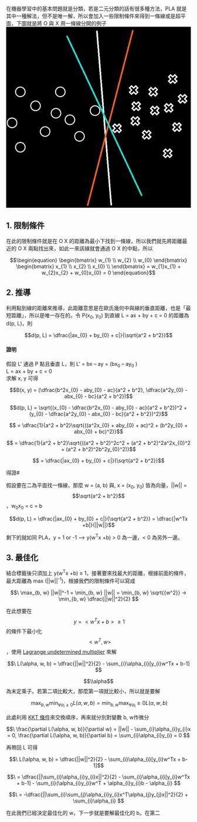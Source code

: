 在機器學習中的基本問題就是分類，若是二元分類的話有很多種方法，PLA 就是其中一種解法，但不是唯一解，所以會加入一些限制條件來得到一條線或是超平面，下圖就是將 O 與 X 用一條線分開的例子
![img](https://github.com/JrPhy/MachineLearning/blob/master/Support%20Vector%20Machine/img/classfy.jpg)

## 1. 限制條件
在此的限制條件就是在 O X 的距離為最小下找到一條線，所以我們就先將距離最近的 O X 兩點找出來，如此一來該線就會通過 O X 的中點，所以

$$\begin{equation}
    \begin{bmatrix}
        w_{1} \\ w_{2} \\ w_{0}
    \end{bmatrix}
    \begin{bmatrix}
        x_{1} \\
        x_{2} \\
        x_{0} \\
    \end{bmatrix}
    = w_{1}x_{1} + w_{2}x_{2} + w_{0}x_{0} = 0
\end{equation}$$

## 2. 推導
利用點到線的距離來推導，此距離意思是在歐氏幾何中與線的垂直距離，也是「最短距離」，所以是唯一存在的。令 P(x<sub>0</sub>, y<sub>0</sub>) 到直線 L = ax + by + c = 0 的距離為 d(p, L)，則

$$d(p, L) = \dfrac{|ax_{0} + by_{0} + c|}{\sqrt{a^2 + b^2}}$$

#### 證明
假設 L' 通過 P 點且垂直 L，則 
L' = bx – ay = (bx<sub>0</sub> – ay<sub>0</sub>
)\
L = ax + by + c = 0\
求解 x, y 可得

$$B(x, y) = (\dfrac{b^2x_{0} - aby_{0} - ac}{a^2 + b^2}, \dfrac{a^2y_{0} - abx_{0} - bc}{a^2 + b^2})$$

$$d(p, L) = \sqrt{(x_{0} - \dfrac{b^2x_{0} - aby_{0} - ac}{a^2 + b^2})^2 + (y_{0} - \dfrac{a^2y_{0} - abx_{0} - bc}{a^2 + b^2})^2}$$

$$ = \dfrac{1}{a^2 + b^2}\sqrt{((a^2x_{0} + aby_{0} + ac)^2 + (b^2y_{0} + abx_{0} + bc)^2)}$$

$$ = \dfrac{1}{a^2 + b^2}\sqrt{((a^2 + b^2)^2c^2 + (a^2 + b^2)^2a^2x_{0}^2 + (a^2 + b^2)^2b^2y_{0}^2)}$$

$$ = \dfrac{|ax_{0} + by_{0} + c|}{\sqrt{a^2 + b^2}}$$

得證#

假設要在二為平面找一條線，那麼 w = (a, b) 與, x = (x<sub>0</sub>, y<sub>0</sub>) 皆為向量，||w|| = $$\sqrt{a^2 + b^2}$$，w<sub>0</sub>x<sub>0</sub> = c = b

$$d(p, L) = \dfrac{|ax_{0} + by_{0} + c|}{\sqrt{a^2 + b^2}} = \dfrac{|w^Tx +b|}{||w||}$$

剩下的就如同 PLA，y = 1 or -1 --> y(w<sup>T</sup>x +b) > 0 為一邊，< 0 為另外一邊。

## 3. 最佳化
結合標籤後只須加上 y(w<sup>T</sup>x +b) ≥ 1，接著要來找最大的距離，根據前面的條件，最大距離為 max (||w||<sup>-1</sup>)，根據我們的限制條件可以寫成

$$\ \max_{b, w} ||w||^-1 = \min_{b, w} ||w|| = \min_{b, w} \sqrt{{w^2}} -> \min_{b, w} \dfrac{||w||^2}{2}  $$

在此想要在 $$\ y = <w^Tx + b> ≥ 1 $$ 的條件下最小化 $$\ <w^T, w> $$，使用 [Lagrange undetermined multiplier](https://en.wikipedia.org/wiki/Lagrange_multiplier) 來解

$$\ L(\alpha, w, b) = \dfrac{||w||^2}{2} - \sum_{i}\alpha_{i}[y_{i}w^Tx + b-1] $$

$$\\alpha$$ 為未定乘子。若第二項比較大，那麼第一項就比較小，所以就是要解

$$\ \max_{b, w} \min_{\forall \alpha_{i} ≥ 0} L(\alpha, w, b) = \min_{b, w} \max_{\forall \alpha_{i}} ≥ 0 L(\alpha, w, b) $$

此處利用 [KKT 條件](https://ccjou.wordpress.com/2017/02/07/karush-kuhn-tucker-kkt-%E6%A2%9D%E4%BB%B6/)來交換順序，再來就分別對變數 b, w作微分

$$\ \frac{\partial L(\alpha, w, b)}{\partial w} = ||w|| - \sum_{i}\alpha_{i}y_{i}x = 0, \frac{\partial L(\alpha, w, b)}{\partial b} = \sum_{i}\alpha_{i}y_{i} = 0 $$ 

再帶回 L 可得 

$$\ L(\alpha, w, b) = \dfrac{||w||^2}{2} - \sum_{i}\alpha_{i}[y_{i}w^Tx + b-1]$$

$$\ = \dfrac{||\sum_{i}\alpha_{i}y_{i}x||^2}{2} - \sum_{i}\alpha_{i}[y_{i}w^Tx + b-1] - \sum_{i}(\alpha_{i}y_{i}w^T + \alpha_{i}y_{i}b - \alpha_{i} $$

$$\ = -\dfrac{||\sum_{i}\sum_{j}\alpha_{i}y_{i}x^T\alpha_{j}y_{j}x||^2}{2} + \sum_{i}\alpha_{i} $$

在此我們已經決定最佳化的 w，下一步就是要解最佳化的 b。在第二
